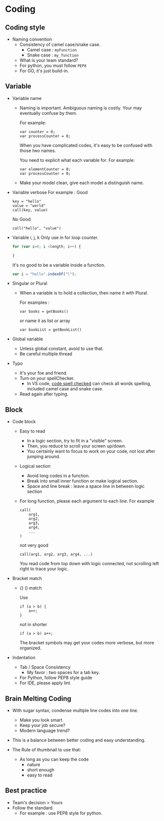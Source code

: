 # Coding

## Coding style
- Naming convention
	- Consistency of camel case/snake case.
		- Camel case : `myFunction`
		- Snake case : `my_function`
	- What is your team standard?
	- For python, you must follow `PEP8`
	- For GO, it's just build-in.
	
## Variable
- Variable name
	- Naming is important. Ambiguous naming is costly. Your may eventually confuse by them.
		
		For example:
		```
		var counter = 0;
		var processCounter = 0;
		```
		When you have complicated codes, it's easy to be confused with those two names.
		
		You need to explicit what each variable for.
		For example:
		```
		var elementCounter = 0;
		var processCounter = 0;
		```
		
	- Make your model clean, give each model a distinguish name.
	
- Variable verbose
	For example :
	Good
	```
	key = "hello"
	value = "world"
	call(key, value)
	```
	No Good
	```
	call("hello", "value")
	```
	
- Variable i, j, k
	Only use in for loop counter.
	``` javascript
	for (var i=0; i <length; i++) {
	
	}
	```
	It's no good to be a variable inside a function.
	``` javascript
	var i = "hello".indexOf("l");
	```
	
- Singular or Plural
	- When a variable is to hold a collection, then name it with Plural.
	
		For examples :
		```
		var books = getBooks()
		```
		or name it as list or array
		```
		var bookList = getBookList()
		```

- Global variable
	- Unless global constant, avoid to use that.
	- Be careful multiple thread

- Typo
	- It's your foe and friend.
	- Turn on your spellChecker.
		- In VS code, [code spell checked](https://marketplace.visualstudio.com/items?itemName=streetsidesoftware.code-spell-checker) can check all words spelling, included camel case and snake case.
	- Read again after typing.
	
## Block

- Code block
	
	- Easy to read
		- In a logic section, try to fit in a "visible" screen.
		- Then, you reduce to scroll your screen up/down.
		- You certainly want to focus to work on your code, not lost after jumping around.
	
	- Logical section
		- Avoid long codes in a function.
		- Break into small inner function or make logical section.
		- Space and line break : leave a space line in between logic section
	- For long function, please each argument to each line.
		For example
		```
		call(
			arg1,
			arg2,
			arg3,
			arg4, 
			...
	  )
		```
		not very good
		```
		call(arg1, arg2, arg3, arg4, ...)
		```
		You read code from top down with logic connected, not scrolling left right to trace your logic.
		
- Bracket match
	- {} () match
		
		Use 
		```
		if (a > b) {
			a++;
		}
		```
		not in shorter
		```
		if (a > b) a++;
		```
		The bracket symbols may get your codes more verbose, but more organized.
		
- Indentation
	- Tab / Space Consistency
		- My favor : two spaces for a tab key.
	- For Python, follow PEP8 style guide
	- For IDE, please apply lint.
	
## Brain Melting Coding
- With sugar syntax, condense multiple line codes into one line.
	- Make you look smart.
	- Keep your job secure?
	- Modern language trend?
	
- This is a balance between better coding and easy understanding.

- The Rule of thumbnail to use that:
	- As long as you can keep the code 
		- nature
		- short enough 
		- easy to read
	
	
## Best practice

- Team's decision > Yours
- Follow the standard.
	- For example : use PEP8 style for python.